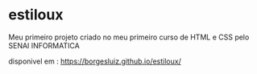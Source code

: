 # estiloux
Meu primeiro projeto criado no meu primeiro curso de HTML e CSS pelo SENAI INFORMATICA 

disponivel em : https://borgesluiz.github.io/estiloux/
